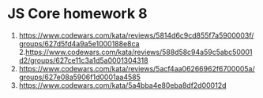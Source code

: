 # JS Core homework 8

1. https://www.codewars.com/kata/reviews/5814d6c9cd855f7a5900003f/groups/627d5fd4a9a5e1000188e8ca
2.https://www.codewars.com/kata/reviews/588d58c94a59c5abc50001d2/groups/627ce11c3a1d5a0001304318
3. https://www.codewars.com/kata/reviews/5acf4aa06266962f6700005a/groups/627e08a5906f1d0001aa4585
4. https://www.codewars.com/kata/5a4bba4e80eba8df2d00012d
